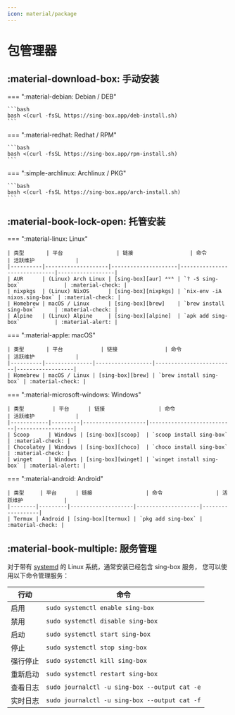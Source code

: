 ```yaml
---
icon: material/package
---
```


# 包管理器

## :material-download-box: 手动安装

=== ":material-debian: Debian / DEB"

    ```bash
    bash <(curl -fsSL https://sing-box.app/deb-install.sh)
    ```

=== ":material-redhat: Redhat / RPM"

    ```bash
    bash <(curl -fsSL https://sing-box.app/rpm-install.sh)
    ```

=== ":simple-archlinux: Archlinux / PKG"

    ```bash
    bash <(curl -fsSL https://sing-box.app/arch-install.sh)
    ```

## :material-book-lock-open: 托管安装

=== ":material-linux: Linux"

    | 类型       | 平台                 | 链接                  | 命令                           | 活跃维护             |
    |----------|--------------------|---------------------|------------------------------|------------------|
    | AUR      | (Linux) Arch Linux | [sing-box][aur] ᴬᵁᴿ | `? -S sing-box`              | :material-check: |
    | nixpkgs  | (Linux) NixOS      | [sing-box][nixpkgs] | `nix-env -iA nixos.sing-box` | :material-check: |
    | Homebrew | macOS / Linux      | [sing-box][brew]    | `brew install sing-box`      | :material-check: |
    | Alpine   | (Linux) Alpine     | [sing-box][alpine]  | `apk add sing-box`           | :material-alert: |

=== ":material-apple: macOS"

    | 类型       | 平台            | 链接               | 命令                      | 活跃维护             |
    |----------|---------------|------------------|-------------------------|------------------|
    | Homebrew | macOS / Linux | [sing-box][brew] | `brew install sing-box` | :material-check: |

=== ":material-microsoft-windows: Windows"

    | 类型         | 平台      | 链接                 | 命令                        | 活跃维护             |
    |------------|---------|--------------------|---------------------------|------------------|
    | Scoop      | Windows | [sing-box][scoop]  | `scoop install sing-box`  | :material-check: |
    | Chocolatey | Windows | [sing-box][choco]  | `choco install sing-box`  | :material-check: |
    | winget     | Windows | [sing-box][winget] | `winget install sing-box` | :material-alert: |

=== ":material-android: Android"

    | 类型     | 平台      | 链接                 | 命令                 | 活跃维护             |
    |--------|---------|--------------------|--------------------|------------------|
    | Termux | Android | [sing-box][termux] | `pkg add sing-box` | :material-check: |

## :material-book-multiple: 服务管理

对于带有 [systemd][systemd] 的 Linux 系统，通常安装已经包含 sing-box 服务，
您可以使用以下命令管理服务：

| 行动   | 命令                                            |
|------|-----------------------------------------------|
| 启用   | `sudo systemctl enable sing-box`              |
| 禁用   | `sudo systemctl disable sing-box`             |
| 启动   | `sudo systemctl start sing-box`               |
| 停止   | `sudo systemctl stop sing-box`                |
| 强行停止 | `sudo systemctl kill sing-box`                |
| 重新启动 | `sudo systemctl restart sing-box`             |
| 查看日志 | `sudo journalctl -u sing-box --output cat -e` |
| 实时日志 | `sudo journalctl -u sing-box --output cat -f` |

[alpine]: https://pkgs.alpinelinux.org/packages?name=sing-box

[aur]: https://aur.archlinux.org/packages/sing-box

[nixpkgs]: https://github.com/NixOS/nixpkgs/blob/nixos-unstable/pkgs/tools/networking/sing-box/default.nix

[termux]: https://github.com/termux/termux-packages/tree/master/packages/sing-box

[brew]: https://formulae.brew.sh/formula/sing-box

[choco]: https://chocolatey.org/packages/sing-box

[scoop]: https://github.com/ScoopInstaller/Main/blob/master/bucket/sing-box.json

[winget]: https://github.com/microsoft/winget-pkgs/tree/master/manifests/s/SagerNet/sing-box

[systemd]: https://systemd.io/